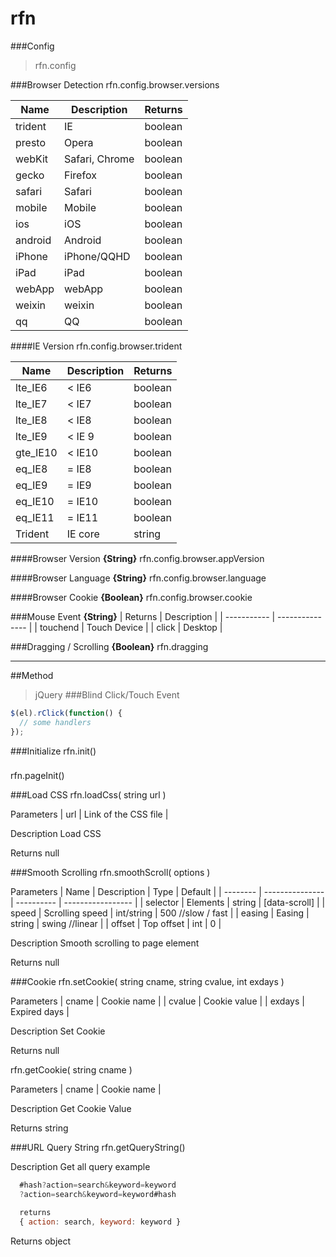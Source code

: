# rfn




###Config
> rfn.config

###Browser Detection
rfn.config.browser.versions

| Name        | Description     | Returns |
| ----------- | --------------- | ------- |
| trident     | IE              | boolean |
| presto      | Opera           | boolean |
| webKit      | Safari, Chrome  | boolean |
| gecko       | Firefox         | boolean |
| safari      | Safari          | boolean |
| mobile      | Mobile          | boolean |
| ios         | iOS             | boolean |
| android     | Android         | boolean |
| iPhone      | iPhone/QQHD     | boolean |
| iPad        | iPad            | boolean |
| webApp      | webApp          | boolean |
| weixin      | weixin          | boolean |
| qq          | QQ              | boolean |

####IE Version
rfn.config.browser.trident

| Name        | Description     | Returns |
| ----------- | --------------- | ------- |
| lte_IE6     | < IE6           | boolean |
| lte_IE7     | < IE7           | boolean |
| lte_IE8     | < IE8           | boolean |
| lte_IE9     | < IE 9          | boolean |
| gte_IE10    | < IE10          | boolean |
| eq_IE8      | = IE8           | boolean |
| eq_IE9      | = IE9           | boolean |
| eq_IE10     | = IE10          | boolean |
| eq_IE11     | = IE11          | boolean |
| Trident     | IE core         | string  |

####Browser Version
**{String}** rfn.config.browser.appVersion

####Browser Language
**{String}** rfn.config.browser.language

####Browser Cookie
**{Boolean}** rfn.config.browser.cookie

###Mouse Event
**{String}**
| Returns     | Description     |
| ----------- | --------------- |
| touchend    | Touch Device    |
| click       | Desktop         |

###Dragging / Scrolling
**{Boolean}** rfn.dragging

--------

##Method

> jQuery
###Blind Click/Touch Event
```js
$(el).rClick(function() {
  // some handlers
});
```


###Initialize
rfn.init()

###
rfn.pageInit()

###Load CSS
rfn.loadCss( string url )

Parameters
| url | Link of the CSS file |

Description
Load CSS

Returns
null


###Smooth Scrolling
rfn.smoothScroll( options )

Parameters
| Name     | Description     | Type       | Default           |
| -------- | --------------- | ---------- | ----------------- |
| selector | Elements        | string     | [data-scroll]     |
| speed    | Scrolling speed | int/string | 500 //slow / fast |
| easing   | Easing          | string     | swing //linear    |
| offset   | Top offset      | int        | 0                 |

Description
Smooth scrolling to page element

Returns
null

###Cookie
rfn.setCookie( string cname, string cvalue, int exdays )

Parameters
| cname  | Cookie name  |
| cvalue | Cookie value |
| exdays | Expired days |

Description
Set Cookie

Returns
null

rfn.getCookie( string cname )

Parameters
| cname  | Cookie name  |

Description
Get Cookie Value

Returns
string


###URL Query String
rfn.getQueryString()

Description
Get all query
example
```js
  #hash?action=search&keyword=keyword
  ?action=search&keyword=keyword#hash

  returns
  { action: search, keyword: keyword }
```

Returns
object
